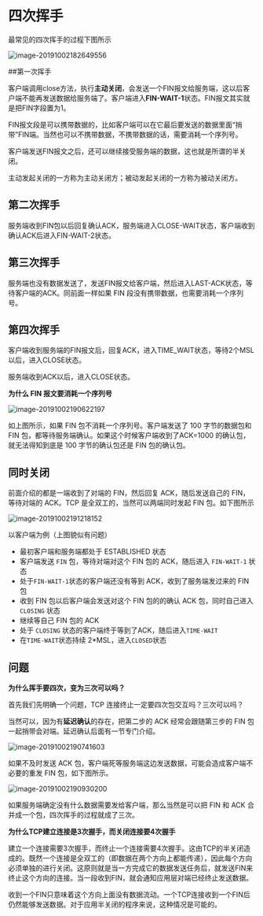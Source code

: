 # 四次挥手

最常见的四次挥手的过程下图所示

![image-20191002182649556](https://tva1.sinaimg.cn/large/006y8mN6gy1g7k168u2noj30ys0lkn7g.jpg)



##第一次挥手

客户端调用close方法，执行**主动关闭**，会发送一个FIN报文给服务端，这以后客户端不能再发送数据给服务端了。客户端进入**FIN-WAIT-1**状态。FIN报文其实就是把FIN字段置为1。

FIN报文段是可以携带数据的，比如客户端可以在它最后要发送的数据里面“捎带”FIN端。当然也可以不携带数据，不携带数据的话，需要消耗一个序列号。

客户端发送FIN报文之后，还可以继续接受服务端的数据，这也就是所谓的半关闭。

主动发起关闭的一方称为主动关闭方；被动发起关闭的一方称为被动关闭方。



## 第二次挥手

服务端收到FIN包以后回复确认ACK，服务端进入CLOSE-WAIT状态，客户端收到确认ACK后进入FIN-WAIT-2状态。



## 第三次挥手

服务端也没有数据发送了，发送FIN报文给客户端，然后进入LAST-ACK状态，等待客户端的ACK。同前面一样如果 FIN 段没有携带数据，也需要消耗一个序列号。



## 第四次挥手

客户端收到服务端的FIN报文后，回复ACK，进入TIME_WAIT状态，等待2个MSL以后，进入CLOSE状态。

服务端收到ACK以后，进入CLOSE状态。





**为什么 FIN 报文要消耗一个序列号**

![image-20191002190622197](https://tva1.sinaimg.cn/large/006y8mN6gy1g7k2bdxa02j30vy0o0n4r.jpg)

如上图所示，如果 FIN 包不消耗一个序列号。客户端发送了 100 字节的数据包和 FIN 包，都等待服务端确认。如果这个时候客户端收到了ACK=1000 的确认包，就无法得知到底是 100 字节的确认包还是 FIN 包的确认包。







## 同时关闭

前面介绍的都是一端收到了对端的 FIN，然后回复 ACK，随后发送自己的 FIN，等待对端的 ACK。TCP 是全双工的，当然可以两端同时发起 FIN 包。如下图所示

![image-20191002191218152](https://tva1.sinaimg.cn/large/006y8mN6gy1g7k2hkjarlj30xa0s0akt.jpg)

以客户端为例（上图貌似有问题）

- 最初客户端和服务端都处于 ESTABLISHED 状态
- 客户端发送 `FIN` 包，等待对端对这个 FIN 包的 ACK，随后进入 `FIN-WAIT-1` 状态
- 处于`FIN-WAIT-1`状态的客户端还没有等到 ACK，收到了服务端发过来的 FIN 包
- 收到 FIN 包以后客户端会发送对这个 FIN 包的的确认 ACK 包，同时自己进入 `CLOSING` 状态
- 继续等自己 FIN 包的 ACK
- 处于 `CLOSING` 状态的客户端终于等到了ACK，随后进入`TIME-WAIT`
- 在`TIME-WAIT`状态持续 2*MSL，进入`CLOSED`状态





## 问题

**为什么挥手要四次，变为三次可以吗？**

首先我们先明确一个问题，TCP 连接终止一定要四次包交互吗？三次可以吗？

当然可以，因为有**延迟确认**的存在，把第二步的 ACK 经常会跟随第三步的 FIN 包一起捎带会对端。延迟确认后面有一节专门介绍。

![image-20191002190741603](https://tva1.sinaimg.cn/large/006y8mN6gy1g7k2crl87zj30yy0m0n3i.jpg)



如果不及时发送 ACK 包，客户端死等服务端这边发送数据，可能会造成客户端不必要的重发 FIN 包，如下图所示。

![image-20191002190930200](https://tva1.sinaimg.cn/large/006y8mN6gy1g7k2enr5syj30ha0rkn1p.jpg)

如果服务端确定没有什么数据需要发给客户端，那么当然是可以把 FIN 和 ACK 合并成一个包，四次挥手的过程就成了三次。



**为什么TCP建立连接是3次握手，而关闭连接要4次握手**

建立一个连接需要3次握手，而终止一个连接需要4次握手。这由TCP的半关闭造成的。既然一个连接是全双工的（即数据在两个方向上都能传递），因此每个方向必须单独的进行关闭。这原则就是当一方完成它的数据发送任务后，就发送FIN来终止这个方向的连接。当一段收到FIN，就会通知应用层对端已经终止发送数据。

收到一个FIN只意味着这个方向上面没有数据流动。一个TCP连接收到一个FIN后仍然能够发送数据。对于应用半关闭的程序来说，这种情况是可能的。